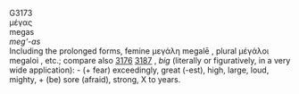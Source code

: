 G3173  
μέγας  
megas  
*meg‘-as*  
Including the prolonged forms, femine μεγάλη megalē , plural μέγάλοι
megaloi , etc.; compare also [3176](g3176) [3187](g3187) , *big*
(literally or figuratively, in a very wide application): - (+ fear)
exceedingly, great (-est), high, large, loud, mighty, + (be) sore
(afraid), strong, X to years.  
